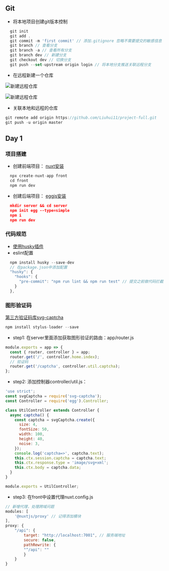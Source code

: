 ## Git
- 将本地项目创建git版本控制

```js
  git init 
  git add .
  git commit -m 'first commit' // 添加.gitignore 忽略不需要提交的敏感信息
  git branch // 查看分支
  git branch -a // 查看所有分支
  git branch dev // 新建分支
  git checkout dev // 切换分支
  git push --set-upstream origin login // 将本地分支推送关联远程分支
```

- 在远程新建一个仓库

![新建远程仓库](https://www.liaoxuefeng.com/files/attachments/919021631860000/0)

![新建远程仓库](https://www.liaoxuefeng.com/files/attachments/919021652277920/0)

- 关联本地和远程的仓库

```js
git remote add origin https://github.com/Liuhui11/project-full.git
git push -u origin master 
```

## Day 1
### 项目搭建
- 创建前端项目：
[nuxt安装](https://zh.nuxtjs.org/guide/installation)

```js
  npx create-nuxt-app front 
  cd front
  npm run dev
```

- 创建后端项目：
[eggjs安装](https://eggjs.org/zh-cn/intro/quickstart.html)

```json
  mkdir server && cd server 
  npm init egg --type=simple
  npm i
  npm run dev
```

### 代码规范
- [使用husky插件](https://github.com/typicode/husky)
- eslint配置
```js
  npm install husky --save-dev
  // 在package.json中添加配置
  "husky": {
    "hooks": {
      "pre-commit": "npm run lint && npm run test" // 提交之前做代码拦截
    }
  },
```

### 图形验证码
[第三方验证码库svg-captcha](https://github.com/produck/svg-captcha)
```js
npm install stylus-loader --save
```

- step1: 在server里面添加获取图形验证的路由：app/router.js
```js
module.exports = app => {
  const { router, controller } = app;
  router.get('/', controller.home.index);
  // 验证码
  router.get('/captcha', controller.util.captcha);
};
```

- step2: 添加控制器controller/util.js：

```js
'use strict';
const svgCaptcha = require('svg-captcha');
const Controller = require('egg').Controller;

class UtilController extends Controller {
  async captcha() {
    const captcha = svgCaptcha.create({
      size: 4,
      fontSize: 50,
      width: 100,
      height: 40,
      noise: 3,
    });
    console.log('captcha=>', captcha.text);
    this.ctx.session.captcha = captcha.text;
    this.ctx.response.type = 'image/svg+xml';
    this.ctx.body = captcha.data;
  }
}

module.exports = UtilController;
```

- step3: 在front中设置代理nuxt.config.js
```js
// 新增代理，处理跨域问题
modules: [
    '@nuxtjs/proxy' // 记得添加模块
],
proxy: {
    "/api": {
        target: "http://localhost:7001", // 服务端地址
        secure: false,
        pathRewrite: {
        "^/api": ""
        }
    }
}
```

